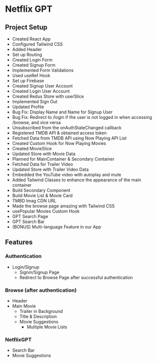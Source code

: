 # Netflix GPT

## Project Setup

- Created React App
- Configured Tailwind CSS
- Added Header
- Set up Routing
- Created Login Form
- Created Signup Form
- Implemented Form Validations
- Used useRef Hook
- Set up Firebase
- Created Signup User Account
- Created Login User Account
- Created Redux Store with userSlice
- Implemented Sign Out
- Updated Profile
- Bug Fix: Display Name and Name for Signup User
- Bug Fix: Redirect to /login if the user is not logged in when accessing /browse, and vice versa
- Unsubscribed from the onAuthStateChanged callback
- Registered TMDB API & obtained access token
- Fetched Data from TMDB API using Now Playing API List
- Created Custom Hook for Now Playing Movies
- Created MovieSlice
- Updated Store with Movie Data
- Planned for MainContainer & Secondary Container
- Fetched Data for Trailer Video
- Updated Store with Trailer Video Data
- Embedded the YouTube video with autoplay and mute
- Added Tailwind Classes to enhance the appearance of the main container
- Build Secondary Component
- Build Movie List & Movie Card
- TMBD Imag CDN URL
- Made the browse page amazing with Tailwind CSS
- usePopular Movies Custom Hook
- GPT Search Page
- GPT Search Bar
- (BONUS) Multi-language Feature in our App

## Features

### Authentication

- Login/Signup 
    - Signin/Signup Page
    - Redirect to Browse Page after successful authentication

### Browse (after authentication)

- Header
- Main Movie
    - Trailer in Background
    - Title & Description
    - Movie Suggestions
        - Multiple Movie Lists

### NetflixGPT

- Search Bar
- Movie Suggestions